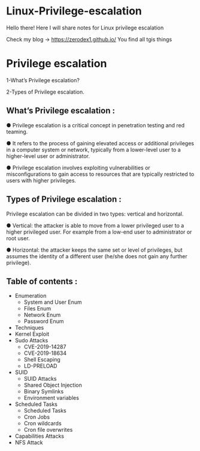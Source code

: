 # Linux-Privilege-escalation
Hello there! Here I will share notes for Linux privilege escalation 

Check my blog -> https://zerodex1.github.io/ You find all tgis things

# Privilege escalation
1-What’s Privilege escalation?

2-Types of Privilege escalation.

## What’s Privilege escalation :
● Privilege escalation is a critical concept in penetration testing and red teaming.

● It refers to the process of gaining elevated access or additional privileges in a computer system or network, typically from a lower-level user to a higher-level user or administrator.

● Privilege escalation involves exploiting vulnerabilities or misconfigurations to gain access to resources that are typically restricted to users with higher privileges.

## Types of Privilege escalation :
Privilege escalation can be divided in two types: vertical and horizontal.

● Vertical: the attacker is able to move from a lower privileged user to a higher privileged user. For example from a low-end user to administrator or root user.

● Horizontal: the attacker keeps the same set or level of privileges, but assumes the identity of a different user (he/she does not gain any further privilege).

## Table of contents :


- Enumeration 
 	 - System and User Enum
	- Files Enum
	- Network Enum
	- Password Enum
- Techniques
-  Kernel Exploit
- Sudo Attacks
	- CVE-2019-14287
	- CVE-2019-18634
	- Shell Escaping
	- LD-PRELOAD
- SUID
	- SUID Attacks
	- Shared Object Injection
	- Binary Symlinks
	- Environment variables
- Scheduled Tasks
	- Scheduled Tasks
	- Cron Jobs
	- Cron wildcards
	- Cron file overwrites
- Capabilities Attacks
- NFS Attack
